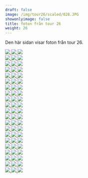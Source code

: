```yaml
---  
draft: false  
image: /img/tour26/scaled/028.JPG  
showonlyimage: false  
title: foton från tour 26  
weight: 26  
---
```


Den här sidan visar foton från tour 26.

<div class="col-md-8"> <div class="row">  
<a href="/img/tour26/scaled/001.JPG" data-toggle="lightbox"         data-gallery="example-gallery" class="col-sm-4">
<img src="/img/tour26/thumbs/001.JPG" class="img-fluid"> </a>  
<a href="/img/tour26/scaled/002.JPG" data-toggle="lightbox"         data-gallery="example-gallery" class="col-sm-4">
<img src="/img/tour26/thumbs/002.JPG" class="img-fluid"> </a>  
<a href="/img/tour26/scaled/003.JPG" data-toggle="lightbox"         data-gallery="example-gallery" class="col-sm-4">
<img src="/img/tour26/thumbs/003.JPG" class="img-fluid"> </a> </div>
<div class="row">  
<a href="/img/tour26/scaled/004.JPG" data-toggle="lightbox"         data-gallery="example-gallery" class="col-sm-4">
<img src="/img/tour26/thumbs/004.JPG" class="img-fluid"> </a>  
<a href="/img/tour26/scaled/005.JPG" data-toggle="lightbox"         data-gallery="example-gallery" class="col-sm-4">
<img src="/img/tour26/thumbs/005.JPG" class="img-fluid"> </a>  
<a href="/img/tour26/scaled/006.JPG" data-toggle="lightbox"         data-gallery="example-gallery" class="col-sm-4">
<img src="/img/tour26/thumbs/006.JPG" class="img-fluid"> </a> </div>
<div class="row">  
<a href="/img/tour26/scaled/007.JPG" data-toggle="lightbox"         data-gallery="example-gallery" class="col-sm-4">
<img src="/img/tour26/thumbs/007.JPG" class="img-fluid"> </a>  
<a href="/img/tour26/scaled/008.JPG" data-toggle="lightbox"         data-gallery="example-gallery" class="col-sm-4">
<img src="/img/tour26/thumbs/008.JPG" class="img-fluid"> </a>  
<a href="/img/tour26/scaled/009.JPG" data-toggle="lightbox"         data-gallery="example-gallery" class="col-sm-4">
<img src="/img/tour26/thumbs/009.JPG" class="img-fluid"> </a> </div>
<div class="row">  
<a href="/img/tour26/scaled/010.JPG" data-toggle="lightbox"         data-gallery="example-gallery" class="col-sm-4">
<img src="/img/tour26/thumbs/010.JPG" class="img-fluid"> </a>  
<a href="/img/tour26/scaled/011.JPG" data-toggle="lightbox"         data-gallery="example-gallery" class="col-sm-4">
<img src="/img/tour26/thumbs/011.JPG" class="img-fluid"> </a>  
<a href="/img/tour26/scaled/012.JPG" data-toggle="lightbox"         data-gallery="example-gallery" class="col-sm-4">
<img src="/img/tour26/thumbs/012.JPG" class="img-fluid"> </a> </div>
<div class="row">  
<a href="/img/tour26/scaled/013.JPG" data-toggle="lightbox"         data-gallery="example-gallery" class="col-sm-4">
<img src="/img/tour26/thumbs/013.JPG" class="img-fluid"> </a>  
<a href="/img/tour26/scaled/014.JPG" data-toggle="lightbox"         data-gallery="example-gallery" class="col-sm-4">
<img src="/img/tour26/thumbs/014.JPG" class="img-fluid"> </a>  
<a href="/img/tour26/scaled/015.JPG" data-toggle="lightbox"         data-gallery="example-gallery" class="col-sm-4">
<img src="/img/tour26/thumbs/015.JPG" class="img-fluid"> </a> </div>
<div class="row">  
<a href="/img/tour26/scaled/016.JPG" data-toggle="lightbox"         data-gallery="example-gallery" class="col-sm-4">
<img src="/img/tour26/thumbs/016.JPG" class="img-fluid"> </a>  
<a href="/img/tour26/scaled/017.JPG" data-toggle="lightbox"         data-gallery="example-gallery" class="col-sm-4">
<img src="/img/tour26/thumbs/017.JPG" class="img-fluid"> </a>  
<a href="/img/tour26/scaled/018.JPG" data-toggle="lightbox"         data-gallery="example-gallery" class="col-sm-4">
<img src="/img/tour26/thumbs/018.JPG" class="img-fluid"> </a> </div>
<div class="row">  
<a href="/img/tour26/scaled/019.JPG" data-toggle="lightbox"         data-gallery="example-gallery" class="col-sm-4">
<img src="/img/tour26/thumbs/019.JPG" class="img-fluid"> </a>  
<a href="/img/tour26/scaled/020.JPG" data-toggle="lightbox"         data-gallery="example-gallery" class="col-sm-4">
<img src="/img/tour26/thumbs/020.JPG" class="img-fluid"> </a>  
<a href="/img/tour26/scaled/021.JPG" data-toggle="lightbox"         data-gallery="example-gallery" class="col-sm-4">
<img src="/img/tour26/thumbs/021.JPG" class="img-fluid"> </a> </div>
<div class="row">  
<a href="/img/tour26/scaled/022.JPG" data-toggle="lightbox"         data-gallery="example-gallery" class="col-sm-4">
<img src="/img/tour26/thumbs/022.JPG" class="img-fluid"> </a>  
<a href="/img/tour26/scaled/023.JPG" data-toggle="lightbox"         data-gallery="example-gallery" class="col-sm-4">
<img src="/img/tour26/thumbs/023.JPG" class="img-fluid"> </a>  
<a href="/img/tour26/scaled/024.JPG" data-toggle="lightbox"         data-gallery="example-gallery" class="col-sm-4">
<img src="/img/tour26/thumbs/024.JPG" class="img-fluid"> </a> </div>
<div class="row">  
<a href="/img/tour26/scaled/025.JPG" data-toggle="lightbox"         data-gallery="example-gallery" class="col-sm-4">
<img src="/img/tour26/thumbs/025.JPG" class="img-fluid"> </a>  
<a href="/img/tour26/scaled/026.JPG" data-toggle="lightbox"         data-gallery="example-gallery" class="col-sm-4">
<img src="/img/tour26/thumbs/026.JPG" class="img-fluid"> </a>  
<a href="/img/tour26/scaled/027.JPG" data-toggle="lightbox"         data-gallery="example-gallery" class="col-sm-4">
<img src="/img/tour26/thumbs/027.JPG" class="img-fluid"> </a> </div>
<div class="row">  
<a href="/img/tour26/scaled/028.JPG" data-toggle="lightbox"         data-gallery="example-gallery" class="col-sm-4">
<img src="/img/tour26/thumbs/028.JPG" class="img-fluid"> </a>  
<a href="/img/tour26/scaled/029.JPG" data-toggle="lightbox"         data-gallery="example-gallery" class="col-sm-4">
<img src="/img/tour26/thumbs/029.JPG" class="img-fluid"> </a>  
<a href="/img/tour26/scaled/030.JPG" data-toggle="lightbox"         data-gallery="example-gallery" class="col-sm-4">
<img src="/img/tour26/thumbs/030.JPG" class="img-fluid"> </a> </div>
<div class="row">  
<a href="/img/tour26/scaled/031.JPG" data-toggle="lightbox"         data-gallery="example-gallery" class="col-sm-4">
<img src="/img/tour26/thumbs/031.JPG" class="img-fluid"> </a>  
<a href="/img/tour26/scaled/032.JPG" data-toggle="lightbox"         data-gallery="example-gallery" class="col-sm-4">
<img src="/img/tour26/thumbs/032.JPG" class="img-fluid"> </a>  
<a href="/img/tour26/scaled/033.JPG" data-toggle="lightbox"         data-gallery="example-gallery" class="col-sm-4">
<img src="/img/tour26/thumbs/033.JPG" class="img-fluid"> </a> </div>
<div class="row">  
<a href="/img/tour26/scaled/034.JPG" data-toggle="lightbox"         data-gallery="example-gallery" class="col-sm-4">
<img src="/img/tour26/thumbs/034.JPG" class="img-fluid"> </a>  
<a href="/img/tour26/scaled/035.JPG" data-toggle="lightbox"         data-gallery="example-gallery" class="col-sm-4">
<img src="/img/tour26/thumbs/035.JPG" class="img-fluid"> </a>  
<a href="/img/tour26/scaled/036.JPG" data-toggle="lightbox"         data-gallery="example-gallery" class="col-sm-4">
<img src="/img/tour26/thumbs/036.JPG" class="img-fluid"> </a> </div>
<div class="row">  
<a href="/img/tour26/scaled/037.JPG" data-toggle="lightbox"         data-gallery="example-gallery" class="col-sm-4">
<img src="/img/tour26/thumbs/037.JPG" class="img-fluid"> </a>  
<a href="/img/tour26/scaled/038.JPG" data-toggle="lightbox"         data-gallery="example-gallery" class="col-sm-4">
<img src="/img/tour26/thumbs/038.JPG" class="img-fluid"> </a>  
<a href="/img/tour26/scaled/039.JPG" data-toggle="lightbox"         data-gallery="example-gallery" class="col-sm-4">
<img src="/img/tour26/thumbs/039.JPG" class="img-fluid"> </a> </div>
<div class="row">  
<a href="/img/tour26/scaled/040.JPG" data-toggle="lightbox"         data-gallery="example-gallery" class="col-sm-4">
<img src="/img/tour26/thumbs/040.JPG" class="img-fluid"> </a>  
<a href="/img/tour26/scaled/041.JPG" data-toggle="lightbox"         data-gallery="example-gallery" class="col-sm-4">
<img src="/img/tour26/thumbs/041.JPG" class="img-fluid"> </a>  
<a href="/img/tour26/scaled/042.JPG" data-toggle="lightbox"         data-gallery="example-gallery" class="col-sm-4">
<img src="/img/tour26/thumbs/042.JPG" class="img-fluid"> </a> </div>
<div class="row">  
<a href="/img/tour26/scaled/043.JPG" data-toggle="lightbox"         data-gallery="example-gallery" class="col-sm-4">
<img src="/img/tour26/thumbs/043.JPG" class="img-fluid"> </a>  
<a href="/img/tour26/scaled/044.JPG" data-toggle="lightbox"         data-gallery="example-gallery" class="col-sm-4">
<img src="/img/tour26/thumbs/044.JPG" class="img-fluid"> </a>  
<a href="/img/tour26/scaled/045.JPG" data-toggle="lightbox"         data-gallery="example-gallery" class="col-sm-4">
<img src="/img/tour26/thumbs/045.JPG" class="img-fluid"> </a> </div>
<div class="row">  
<a href="/img/tour26/scaled/046.JPG" data-toggle="lightbox"         data-gallery="example-gallery" class="col-sm-4">
<img src="/img/tour26/thumbs/046.JPG" class="img-fluid"> </a>  
<a href="/img/tour26/scaled/047.JPG" data-toggle="lightbox"         data-gallery="example-gallery" class="col-sm-4">
<img src="/img/tour26/thumbs/047.JPG" class="img-fluid"> </a>  
<a href="/img/tour26/scaled/048.JPG" data-toggle="lightbox"         data-gallery="example-gallery" class="col-sm-4">
<img src="/img/tour26/thumbs/048.JPG" class="img-fluid"> </a> </div>
<div class="row">  
<a href="/img/tour26/scaled/049.JPG" data-toggle="lightbox"         data-gallery="example-gallery" class="col-sm-4">
<img src="/img/tour26/thumbs/049.JPG" class="img-fluid"> </a>  
<a href="/img/tour26/scaled/050.JPG" data-toggle="lightbox"         data-gallery="example-gallery" class="col-sm-4">
<img src="/img/tour26/thumbs/050.JPG" class="img-fluid"> </a>  
<a href="/img/tour26/scaled/051.JPG" data-toggle="lightbox"         data-gallery="example-gallery" class="col-sm-4">
<img src="/img/tour26/thumbs/051.JPG" class="img-fluid"> </a> </div>
<div class="row">  
<a href="/img/tour26/scaled/052.JPG" data-toggle="lightbox"         data-gallery="example-gallery" class="col-sm-4">
<img src="/img/tour26/thumbs/052.JPG" class="img-fluid"> </a>  
<a href="/img/tour26/scaled/053.JPG" data-toggle="lightbox"         data-gallery="example-gallery" class="col-sm-4">
<img src="/img/tour26/thumbs/053.JPG" class="img-fluid"> </a>  
<a href="/img/tour26/scaled/054.JPG" data-toggle="lightbox"         data-gallery="example-gallery" class="col-sm-4">
<img src="/img/tour26/thumbs/054.JPG" class="img-fluid"> </a> </div>
<div class="row">  
<a href="/img/tour26/scaled/055.JPG" data-toggle="lightbox"         data-gallery="example-gallery" class="col-sm-4">
<img src="/img/tour26/thumbs/055.JPG" class="img-fluid"> </a>  
<a href="/img/tour26/scaled/056.JPG" data-toggle="lightbox"         data-gallery="example-gallery" class="col-sm-4">
<img src="/img/tour26/thumbs/056.JPG" class="img-fluid"> </a>  
<a href="/img/tour26/scaled/057.JPG" data-toggle="lightbox"         data-gallery="example-gallery" class="col-sm-4">
<img src="/img/tour26/thumbs/057.JPG" class="img-fluid"> </a> </div>
<div class="row">  
<a href="/img/tour26/scaled/058.JPG" data-toggle="lightbox"         data-gallery="example-gallery" class="col-sm-4">
<img src="/img/tour26/thumbs/058.JPG" class="img-fluid"> </a>  
<a href="/img/tour26/scaled/059.JPG" data-toggle="lightbox"         data-gallery="example-gallery" class="col-sm-4">
<img src="/img/tour26/thumbs/059.JPG" class="img-fluid"> </a>  
<a href="/img/tour26/scaled/060.JPG" data-toggle="lightbox"         data-gallery="example-gallery" class="col-sm-4">
<img src="/img/tour26/thumbs/060.JPG" class="img-fluid"> </a> </div>
<div class="row">  
<a href="/img/tour26/scaled/061.JPG" data-toggle="lightbox"         data-gallery="example-gallery" class="col-sm-4">
<img src="/img/tour26/thumbs/061.JPG" class="img-fluid"> </a>  
<a href="/img/tour26/scaled/062.JPG" data-toggle="lightbox"         data-gallery="example-gallery" class="col-sm-4">
<img src="/img/tour26/thumbs/062.JPG" class="img-fluid"> </a>  
<a href="/img/tour26/scaled/063.PNG" data-toggle="lightbox"         data-gallery="example-gallery" class="col-sm-4">
<img src="/img/tour26/thumbs/063.PNG" class="img-fluid"> </a> </div>
</div>
